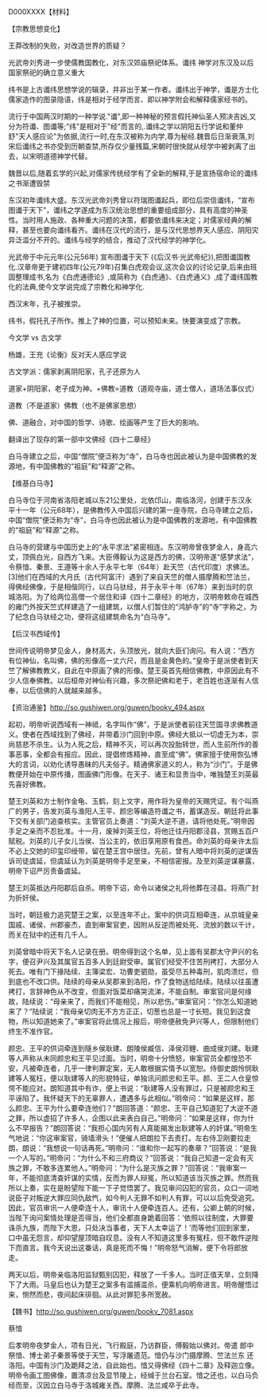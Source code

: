 D000XXXX【材料】



【宗教思想变化】

王莽改制的失败，对改造世界的质疑？



光武帝刘秀进一步使儒教国教化，对东汉郊庙祭祀体系。谶纬 神学对东汉及以后国家祭祀的确立意义重大

纬书是上古谶纬思想学说的辑录，并非出于某一作者。谶纬出于神学，谶是方士化儒家造作的图录隐语，纬是相对于经学而言、即以神学附会和解释儒家经书的。

流行于中国两汉时期的一种学说."谶",即一种神秘的预言假托神仙圣人预决吉凶,又分为符谶、图谶等;"纬"是相对于"经"而言的,.谶纬之学以阴阳五行学说和董仲舒"天人感应论"为依据,流行一时,在东汉被称为内学,尊为秘经.魏晋后日渐衰落,刘宋后谶纬之书亦受到历朝查禁,所存仅少量残篇,宋朝时很快就从经学中被剥离了出去，以宋明道德神学代替。

魏晋以后,随着玄学的兴起,对儒家传统经学有了全新的解释,于是宣扬宿命论的谶纬之书渐遭毁禁

东汉初年谶纬大盛。东汉光武帝刘秀曾以符瑞图谶起兵，即位后崇信谶纬，“宣布图谶于天下”，谶纬之学遂成为东汉统治思想的重要组成部分，具有高度的神圣性。当时用人施政、各种重大问题的决策，都要依谶纬来决定；对儒家经典的解释，甚至也要向谶纬看齐。谶纬在汉代的流行，是与汉代思想界天人感应、阴阳灾异泛滥分不开的。谶纬与经学的结合，推动了汉代经学的神学化。



光武帝于中元元年(公元56年) 宣布图谶于天下 (《后汉书·光武帝纪》),把图谶国教化.汉章帝更于建初四年(公元79年)召集白虎观会议,这次会议的讨论记录,后来由班固整理成书,名为《白虎通德论》,或简称为《白虎通》、《白虎通义》,成了谶纬国教化的法典,使今文学说完成了宗教化和神学化.



西汉末年，孔子被推崇。

纬书，假托孔子所作。推上了神的位置，可以预知未来。快要演变成了宗教。



今文学 vs 古文学

杨雄，王充《论衡》反对天人感应学说



古文学派：儒家剥离阴阳家，孔子还原为人

道家+阴阳家，老子成为神。+佛教=道教（道观寺庙，道士僧人，道场法事仪式）

道教（不是道家）佛教（也不是佛家思想）

佛、道融合，对中国的哲学、诗歌、绘画等产生了巨大的影响。



翻译出了现存的第一部中文佛经《四十二章经》

白马寺建立之后，中国“僧院”便泛称为“寺”，白马寺也因此被认为是中国佛教的发源地，有中国佛教的“祖庭”和“释源”之称。



【维基白马寺】

白马寺位于河南省洛阳老城以东21公里处，北依邙山，南临洛河，创建于东汉永平十一年（公元68年），是佛教传入中国后兴建的第一座寺院，白马寺建立之后，中国“僧院”便泛称为“寺”，白马寺也因此被认为是中国佛教的发源地，有中国佛教的“祖庭”和“释源”之称。

白马寺的营建与中国历史上的“永平求法”紧密相连。东汉明帝曾夜梦金人，身高六丈，顶佩白光，自西方飞来。大臣傅毅认为这是西方的佛，汉明帝遂“感梦求法”，令蔡愔、秦景、王遵等十余人于永平七年（64年）赴天竺（古代印度）求佛法。[3]他们在西域的大月氏（古代阿富汗）遇到了来自天竺的僧人摄摩腾和竺法兰，得佛经佛像，于是相偕同行，以白马驮经，并于永平十年（67年）来到当时的京城洛阳。为了给两位高僧一个居住和译《四十二章经》的地方，汉明帝敕命在城西的雍门外按天竺式样建造了一组建筑，以僧人们暂住的“鸿胪寺”的“寺”字称之，为了纪念白马驮经之功，便将这组建筑命名为“白马寺”。



【后汉书西域传】

世间传说明帝梦见金人，身材高大，头顶放光，就向大臣们询问。有人说：“西方有位神仙，名叫佛，佛的形像高一丈六尺，而且是金黄色的。”皇帝于是派使者到天竺了解佛教教义，自此在中原画了佛的形像。楚王英首先相信佛教，中原因此有不少人信奉佛教。以后桓帝对神仙有兴趣，多次祭祀佛和老于，老百姓也逐渐有人信奉，以后信佛的人就越来越多。



【资治通鉴】http://so.gushiwen.org/guwen/bookv_494.aspx

起初，明帝听说西域有一神祗，名字叫作“佛”，于是派使者前往天竺国寻求佛教道义。使者在西域找到了佛经，并带着沙门回到中原。佛经大抵以一切虚无为本，崇尚慈悲不杀生。认为人死之后，精神不灭，可以再次投胎转世，而人生前所作的善事恶事，全都会有报应。因此，提倡修炼精神，直至成“佛”。佛家擅于使用恢弘博大的言词，以劝化诱导愚昧的凡夫俗子。精通佛家道义的人，称为“沙门”。于是佛教便开始在中原传播，图画佛门形像。在天子、诸王和显贵当中，唯独楚王刘英最先喜好佛教。



楚王刘英和方士制作金龟、玉鹤，刻上文字，用作将为皇帝的天赐凭证。有个叫燕广的男子，告发刘英与渔阳人王平、颜忠等编造符谶之书，蓄谋造反。朝廷将此事下交有关部门追查核实。主管官员上奏道：“刘英大逆不道，请将他处死。”明帝因手足之亲而不忍批准。十一月，废掉刘英王位，将他迁往丹阳郡泾县，赏赐五百户赋税。刘英的儿子女儿当侯、当公主的，依旧享用原有食邑。命刘英的母亲许太后不必上交她的印玺印绶带，留在楚王宫中居住。先前，曾有人暗中将刘英的逆谋告诉司徒虞延，但虞延认为刘英是明帝手足至亲，不相信密报。及至刘英逆谋暴露，明帝下诏严厉责备虞延。

楚王刘英抵达丹阳郡后自杀。明帝下诏，命令以诸侯之礼将他葬在泾县。将燕广封为折奸侯。

当时，朝廷极力追究楚王之案，以至连年不止。案中的供词互相牵连，从京城皇亲国戚、诸侯、州郡豪杰，直到审案官吏，因附从反逆而被处死、流放的数以千计，而关在狱中的还有几千人。

刘英曾暗中将天下名人记录在册。明帝得到这个名单，见上面有吴郡太守尹兴的名字，便召尹兴及其属官五百多人到廷尉受审。属官们经受不住苦刑拷打，大部分人死去。唯有门下掾陆续、主簿梁宏、功曹吏驷勋，虽受尽五种毒刑，肌肉溃烂，但到底也不改口供。陆续的母亲从吴郡来到洛阳，作了食物送给陆续。陆续以往虽遭拷打，言辞神色从不改变，但面对饭菜却痛哭流涕，不能自制。审案官问是何缘故，陆续说：“母亲来了，而我们不能相见，所以悲伤。”审案官问：“你怎么知道她来了？”陆续说：“我母亲切肉无不方方正正，切葱也总是一寸长短。我见到这食物，所以知道她来了。”审案官将此情况上报后，明帝便赦免尹兴等人，但限制他们终生不准作官。

颜忠、王平的供词牵连到隧乡侯耿建、朗陵侯臧信、泽侯邓鲤、曲成侯刘建。耿建等人声称从未同颜忠和王平见过面。当时，明帝十分愤怒，审案官员全都惶恐不安，凡被牵连者，几乎一律判罪定案，无人敢根据实情予以宽恕。侍御史朗怜悯耿建等人冤枉，便以耿建等人的形貌特征，单独讯问颜忠和王平。颜、王二人仓皇惊愕不能应对。朗知道其中有诈，便上书说：“耿建等人没有罪过，只是被颜忠和王平诬陷了。我怀疑天下的无辜罪人，遭遇多与此相似。”明帝问：“如果是这样，那么颜忠、王平为什么要牵连他们？”朗回答道：“颜忠、王平自己知道犯了大逆不道之罪，所以虚招了许多人，企图以此来表白自己。”明帝问：“如果是这样，你为什么不早报告？”朗回答说：“我担心国内另有人真能揭发出耿建等人的奸谋。”明帝生气地说：“你这审案官，骑墙滑头！”便催人把朗拉下去责打。左右侍卫刚要拉走朗，朗说：“我想说一句话再死。”明帝问：“谁和你一起写的奏章？”回答说：“是我一个人写的。”明帝问：“为什么不和三府商议？”回答说：“我自己知道一定会有灭族之罪，不敢多连累他人。”明帝问：“为什么是灭族之罪？”回答说：“我审案一年，不能彻底清查奸谋的实情，反而为罪人辩冤，所以知道该当灭族之罪。然而我所以上奏，实在是盼望陛下能一下子觉悟罢了。我见审问囚犯的官员，众口一词地说臣子对叛逆大罪应同仇敌忾，如今判人无罪不如判人有罪，可以以后免受追究。因此，官员审讯一人便牵连十人，审讯十人便牵连百人。还有，公卿上朝的时候，当陛下询问案情处理是否得当，他们全都直身跪着回答：‘依照以往制度，大罪要诛杀九族，而陛下大恩，只处决当事者，天下人太幸运了！’而等他们回到家里，口中虽无怨言，却仰望屋顶暗自叹息。没有人不知道这里多有冤枉，但不敢忤逆陛下而直言。我今天说出这番话，真是死而不悔！”明帝怒气消解，便下令将郎放走。

两天以后，明帝亲临洛阳监狱甄别囚犯，释放了一千多人。当时正值天旱，立刻降下了大雨。马皇后也认为楚王之案多有滥捕滥杀，便乘机向明帝进言。明帝醒悟过来，恻然而悲，夜间起床徘徊。从此对罪犯多所宽赦。

【魏书】http://so.gushiwen.org/guwen/bookv_7081.aspx

蔡愔

后孝明帝夜梦金人，项有日光，飞行殿庭，乃访群臣，傅毅始以佛对。帝遣 郎中祭愔、博士弟子秦景等使于天竺，写浮屠遗范。愔仍与沙门摄摩腾、竺法兰东 还洛阳。中国有沙门及跪拜之法，自此始也。愔又得佛经《四十二章》及释迦立像。 明帝令画工图佛像，置清凉台及显节陵上，经缄于兰台石室。愔之还也，以白马负 经而至，汉因立白马寺于洛城雍关西。摩腾、法兰咸卒于此寺。